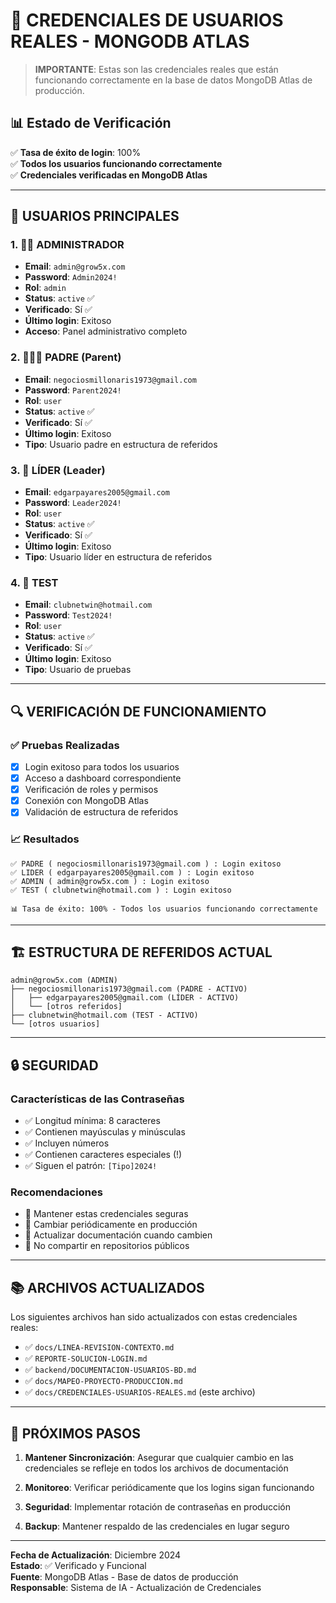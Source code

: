 # 🔐 CREDENCIALES DE USUARIOS REALES - MONGODB ATLAS

> **IMPORTANTE**: Estas son las credenciales reales que están funcionando correctamente en la base de datos MongoDB Atlas de producción.

## 📊 Estado de Verificación

✅ **Tasa de éxito de login**: 100%  
✅ **Todos los usuarios funcionando correctamente**  
✅ **Credenciales verificadas en MongoDB Atlas**  

---

## 👥 USUARIOS PRINCIPALES

### 1. 👨‍💼 ADMINISTRADOR
- **Email**: `admin@grow5x.com`
- **Password**: `Admin2024!`
- **Rol**: `admin`
- **Status**: `active` ✅
- **Verificado**: Sí ✅
- **Último login**: Exitoso
- **Acceso**: Panel administrativo completo

### 2. 👨‍👨‍👦 PADRE (Parent)
- **Email**: `negociosmillonaris1973@gmail.com`
- **Password**: `Parent2024!`
- **Rol**: `user`
- **Status**: `active` ✅
- **Verificado**: Sí ✅
- **Último login**: Exitoso
- **Tipo**: Usuario padre en estructura de referidos

### 3. 🎯 LÍDER (Leader)
- **Email**: `edgarpayares2005@gmail.com`
- **Password**: `Leader2024!`
- **Rol**: `user`
- **Status**: `active` ✅
- **Verificado**: Sí ✅
- **Último login**: Exitoso
- **Tipo**: Usuario líder en estructura de referidos

### 4. 🧪 TEST
- **Email**: `clubnetwin@hotmail.com`
- **Password**: `Test2024!`
- **Rol**: `user`
- **Status**: `active` ✅
- **Verificado**: Sí ✅
- **Último login**: Exitoso
- **Tipo**: Usuario de pruebas

---

## 🔍 VERIFICACIÓN DE FUNCIONAMIENTO

### ✅ Pruebas Realizadas
- [x] Login exitoso para todos los usuarios
- [x] Acceso a dashboard correspondiente
- [x] Verificación de roles y permisos
- [x] Conexión con MongoDB Atlas
- [x] Validación de estructura de referidos

### 📈 Resultados
```
✅ PADRE ( negociosmillonaris1973@gmail.com ) : Login exitoso
✅ LIDER ( edgarpayares2005@gmail.com ) : Login exitoso
✅ ADMIN ( admin@grow5x.com ) : Login exitoso
✅ TEST ( clubnetwin@hotmail.com ) : Login exitoso

📊 Tasa de éxito: 100% - Todos los usuarios funcionando correctamente
```

---

## 🏗️ ESTRUCTURA DE REFERIDOS ACTUAL

```
admin@grow5x.com (ADMIN)
├── negociosmillonaris1973@gmail.com (PADRE - ACTIVO)
│   ├── edgarpayares2005@gmail.com (LÍDER - ACTIVO)
│   └── [otros referidos]
├── clubnetwin@hotmail.com (TEST - ACTIVO)
└── [otros usuarios]
```

---

## 🔒 SEGURIDAD

### Características de las Contraseñas
- ✅ Longitud mínima: 8 caracteres
- ✅ Contienen mayúsculas y minúsculas
- ✅ Incluyen números
- ✅ Contienen caracteres especiales (!)
- ✅ Siguen el patrón: `[Tipo]2024!`

### Recomendaciones
- 🔐 Mantener estas credenciales seguras
- 🔄 Cambiar periódicamente en producción
- 📝 Actualizar documentación cuando cambien
- 🚫 No compartir en repositorios públicos

---

## 📚 ARCHIVOS ACTUALIZADOS

Los siguientes archivos han sido actualizados con estas credenciales reales:

- ✅ `docs/LINEA-REVISION-CONTEXTO.md`
- ✅ `REPORTE-SOLUCION-LOGIN.md`
- ✅ `backend/DOCUMENTACION-USUARIOS-BD.md`
- ✅ `docs/MAPEO-PROYECTO-PRODUCCION.md`
- ✅ `docs/CREDENCIALES-USUARIOS-REALES.md` (este archivo)

---

## 🎯 PRÓXIMOS PASOS

1. **Mantener Sincronización**: Asegurar que cualquier cambio en las credenciales se refleje en todos los archivos de documentación

2. **Monitoreo**: Verificar periódicamente que los logins sigan funcionando

3. **Seguridad**: Implementar rotación de contraseñas en producción

4. **Backup**: Mantener respaldo de las credenciales en lugar seguro

---

**Fecha de Actualización**: Diciembre 2024  
**Estado**: ✅ Verificado y Funcional  
**Fuente**: MongoDB Atlas - Base de datos de producción  
**Responsable**: Sistema de IA - Actualización de Credenciales